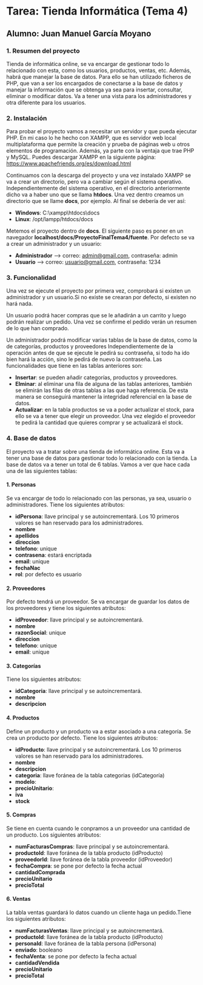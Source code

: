 # Tarea: Tienda Informática (Tema 4)
## Alumno: Juan Manuel García Moyano 

### 1. Resumen del proyecto
Tienda de informática online, se va encargar de gestionar todo lo relacionado con esta, como los usuarios, productos, ventas, etc. Además, habrá que manejar la base de datos. Para ello se han utilizado ficheros de PHP, que van a ser los encargados de conectarse a la base de datos y manejar la información que se obtenga ya sea para insertar, consultar, eliminar o modificar datos. Va a tener una vista para los administradores y otra diferente para los usuarios.

### 2. Instalación
Para probar el proyecto vamos a necesitar un servidor y que pueda ejecutar PHP. En mi caso lo he hecho con XAMPP, que es servidor web local multiplataforma que permite la creación y prueba de páginas web u otros elementos de programación. Además, ya parte con la ventaja que trae PHP y MySQL. Puedes descargar XAMPP en la siguiente página: https://www.apachefriends.org/es/download.html

Continuamos con la descarga del proyecto y una vez instalado XAMPP se va a crear un directorio, pero va a cambiar según el sistema operativo. Independientemente del sistema operativo, en el directorio anteriormente dicho va a haber uno que se llama **htdocs**. Una vez dentro creamos un directorio que se llame **docs**, por ejemplo. Al final se debería de ver así:
- **Windows**: C:\xampp\htdocs\docs
- **Linux**: /opt/lampp/htdocs/docs 

Metemos el proyecto dentro de **docs**. El siguiente paso es poner en un navegador **localhost/docs/ProyectoFinalTema4/fuente**. Por defecto se va a crear un administrador y un usuario:
- **Administrador** --> correo: admin@gmail.com, contraseña: admin
- **Usuario** --> correo: usuario@gmail.com, contraseña: 1234


### 3. Funcionalidad
Una vez se ejecute el proyecto por primera vez, comprobará si existen un administrador y un usuario.Si no existe se crearan por defecto, si existen no hará nada.

Un usuario podrá hacer compras que se le añadirán a un carrito y luego podrán realizar un pedido. Una vez se confirme el pedido verán un resumen de lo que han comprado.

Un administrador podrá modificar varias tablas de la base de datos, como la de categorías, productos y proveedores Independientemente de la operación antes de que se ejecute le pedirá su contraseña, si todo ha ido bien hará la acción, sino le pedirá de nuevo la contraseña. Las funcionalidades que tiene en las tablas anteriores son:
- **Insertar**: se pueden añadir categorías, productos y proveedores.
- **Elminar**: al eliminar una fila de alguna de las tablas anteriores, también se elimirán las filas de otras tablas a las que haga referencia. De esta manera se conseguirá mantener la integridad referencial en la base de datos.
- **Actualizar**: en la tabla productos se va a poder actualizar el stock, para ello se va a tener que elegir un proveedor. Una vez elegido el proveedor te pedirá la cantidad que quieres comprar y se actualizará el stock.






### 4. Base de datos
El proyecto va a tratar sobre una tienda de informática online. Esta va a tener una base de datos para gestionar todo lo relacionado con la tienda. La base de datos va a tener un total de 6 tablas. Vamos a ver que hace cada una de las siguientes tablas:
#### 1. Personas
Se va encargar de todo lo relacionado con las personas, ya sea, usuario o administradores. Tiene los siguientes atributos: 
- **idPersona**: llave principal y se autoincrementará. Los 10 primeros valores se han reservado para los administradores.
- **nombre**
- **apellidos**
- **direccion**
- **telefono**: unique
- **contrasena**: estará encriptada
- **email**: unique
- **fechaNac**
- **rol**: por defecto es usuario

#### 2. Proveedores
Por defecto tendrá un proveedor. Se va encargar de guardar los datos de los proveedores y tiene los siguientes atributos: 
- **idProveedor**: llave principal y se autoincrementará.
- **nombre**
- **razonSocial**: unique
- **direccion**
- **telefono**: unique
- **email**: unique

#### 3. Categorías
Tiene los siguientes atributos: 
- **idCategoria**: llave principal y se autoincrementará.
- **nombre**
- **descripcion**

#### 4. Productos
Define un producto y un producto va a estar asociado a una categoría. Se crea un producto por defecto. Tiene los siguientes atributos: 
- **idProducto**: llave principal y se autoincrementará. Los 10 primeros valores se han reservado para los administradores.
- **nombre**
- **descripcion**
- **categoria**: llave foránea de la tabla categorias (idCategoría)
- **modelo**:
- **precioUnitario**:
- **iva**
- **stock**

#### 5. Compras
Se tiene en cuenta cuando le conpramos a un proveedor una cantidad de un producto. Los siguientes atributos: 
- **numFacturasCompras**: llave principal y se autoincrementará.
- **productoId**: llave foránea de la tabla producto (idProducto)
- **proveedorId**:  llave foránea de la tabla proveedor (idProveedor)
- **fechaCompra**: se pone por defecto la fecha actual
- **cantidadComprada**
- **precioUnitario**
- **precioTotal**

#### 6. Ventas
La tabla ventas guardará lo datos cuando un cliente haga un pedido.Tiene los siguientes atributos: 
- **numFacturasVentas**: llave principal y se autoincrementará.
- **productoId**: llave foránea de la tabla producto (idProducto)
- **personaId**: llave foránea de la tabla persona (idPersona)
- **enviado**: booleano
- **fechaVenta**: se pone por defecto la fecha actual
- **cantidadVendida**
- **precioUnitario**
- **precioTotal**
